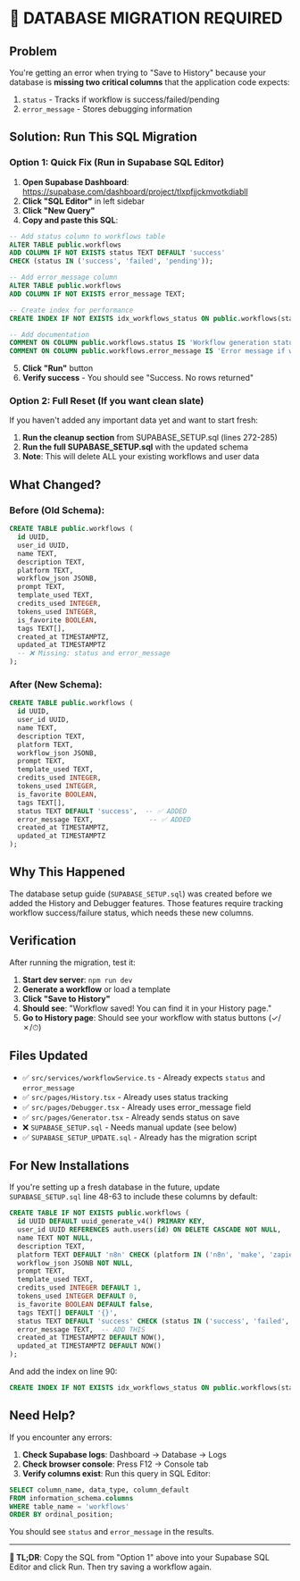 # 🚨 DATABASE MIGRATION REQUIRED

## Problem

You're getting an error when trying to "Save to History" because your database is **missing two critical columns** that the application code expects:

1. `status` - Tracks if workflow is success/failed/pending
2. `error_message` - Stores debugging information

## Solution: Run This SQL Migration

### Option 1: Quick Fix (Run in Supabase SQL Editor)

1. **Open Supabase Dashboard**: https://supabase.com/dashboard/project/tlxpfjjckmvotkdiabll
2. **Click "SQL Editor"** in left sidebar
3. **Click "New Query"**
4. **Copy and paste this SQL**:

```sql
-- Add status column to workflows table
ALTER TABLE public.workflows
ADD COLUMN IF NOT EXISTS status TEXT DEFAULT 'success'
CHECK (status IN ('success', 'failed', 'pending'));

-- Add error_message column
ALTER TABLE public.workflows
ADD COLUMN IF NOT EXISTS error_message TEXT;

-- Create index for performance
CREATE INDEX IF NOT EXISTS idx_workflows_status ON public.workflows(status);

-- Add documentation
COMMENT ON COLUMN public.workflows.status IS 'Workflow generation status: success (working), failed (not working), pending (not tested)';
COMMENT ON COLUMN public.workflows.error_message IS 'Error message if workflow failed or debugging information';
```

5. **Click "Run"** button
6. **Verify success** - You should see "Success. No rows returned"

### Option 2: Full Reset (If you want clean slate)

If you haven't added any important data yet and want to start fresh:

1. **Run the cleanup section** from SUPABASE_SETUP.sql (lines 272-285)
2. **Run the full SUPABASE_SETUP.sql** with the updated schema
3. **Note**: This will delete ALL your existing workflows and user data

## What Changed?

### Before (Old Schema):
```sql
CREATE TABLE public.workflows (
  id UUID,
  user_id UUID,
  name TEXT,
  description TEXT,
  platform TEXT,
  workflow_json JSONB,
  prompt TEXT,
  template_used TEXT,
  credits_used INTEGER,
  tokens_used INTEGER,
  is_favorite BOOLEAN,
  tags TEXT[],
  created_at TIMESTAMPTZ,
  updated_at TIMESTAMPTZ
  -- ❌ Missing: status and error_message
);
```

### After (New Schema):
```sql
CREATE TABLE public.workflows (
  id UUID,
  user_id UUID,
  name TEXT,
  description TEXT,
  platform TEXT,
  workflow_json JSONB,
  prompt TEXT,
  template_used TEXT,
  credits_used INTEGER,
  tokens_used INTEGER,
  is_favorite BOOLEAN,
  tags TEXT[],
  status TEXT DEFAULT 'success',  -- ✅ ADDED
  error_message TEXT,              -- ✅ ADDED
  created_at TIMESTAMPTZ,
  updated_at TIMESTAMPTZ
);
```

## Why This Happened

The database setup guide (`SUPABASE_SETUP.sql`) was created before we added the History and Debugger features. Those features require tracking workflow success/failure status, which needs these new columns.

## Verification

After running the migration, test it:

1. **Start dev server**: `npm run dev`
2. **Generate a workflow** or load a template
3. **Click "Save to History"**
4. **Should see**: "Workflow saved! You can find it in your History page."
5. **Go to History page**: Should see your workflow with status buttons (✓/✗/⏱)

## Files Updated

- ✅ `src/services/workflowService.ts` - Already expects `status` and `error_message`
- ✅ `src/pages/History.tsx` - Already uses status tracking
- ✅ `src/pages/Debugger.tsx` - Already uses error_message field
- ✅ `src/pages/Generator.tsx` - Already sends status on save
- ❌ `SUPABASE_SETUP.sql` - Needs manual update (see below)
- ✅ `SUPABASE_SETUP_UPDATE.sql` - Already has the migration script

## For New Installations

If you're setting up a fresh database in the future, update `SUPABASE_SETUP.sql` line 48-63 to include these columns by default:

```sql
CREATE TABLE IF NOT EXISTS public.workflows (
  id UUID DEFAULT uuid_generate_v4() PRIMARY KEY,
  user_id UUID REFERENCES auth.users(id) ON DELETE CASCADE NOT NULL,
  name TEXT NOT NULL,
  description TEXT,
  platform TEXT DEFAULT 'n8n' CHECK (platform IN ('n8n', 'make', 'zapier')),
  workflow_json JSONB NOT NULL,
  prompt TEXT,
  template_used TEXT,
  credits_used INTEGER DEFAULT 1,
  tokens_used INTEGER DEFAULT 0,
  is_favorite BOOLEAN DEFAULT false,
  tags TEXT[] DEFAULT '{}',
  status TEXT DEFAULT 'success' CHECK (status IN ('success', 'failed', 'pending')),  -- ADD THIS
  error_message TEXT,  -- ADD THIS
  created_at TIMESTAMPTZ DEFAULT NOW(),
  updated_at TIMESTAMPTZ DEFAULT NOW()
);
```

And add the index on line 90:

```sql
CREATE INDEX IF NOT EXISTS idx_workflows_status ON public.workflows(status);
```

## Need Help?

If you encounter any errors:

1. **Check Supabase logs**: Dashboard → Database → Logs
2. **Check browser console**: Press F12 → Console tab
3. **Verify columns exist**: Run this query in SQL Editor:

```sql
SELECT column_name, data_type, column_default
FROM information_schema.columns
WHERE table_name = 'workflows'
ORDER BY ordinal_position;
```

You should see `status` and `error_message` in the results.

---

**🎯 TL;DR**: Copy the SQL from "Option 1" above into your Supabase SQL Editor and click Run. Then try saving a workflow again.
